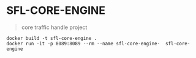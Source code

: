 # SFL-CORE-ENGINE
> core traffic handle project    

	docker build -t sfl-core-engine .
   	docker run -it -p 8089:8089 --rm --name sfl-core-engine-  sfl-core-engine